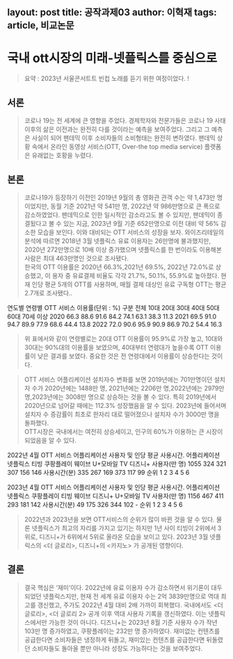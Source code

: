 layout: post
title: 공작과제03
author: 이혁재
tags: article, 비교논문
---

# 국내 ott시장의 미래-넷플릭스를 중심으로

> 요약 : 2023년 서울콘서트트 빈컵 노래를 듣기 위한 여정이었다. !




## 서론
> 코로나 19는 전 세계에 큰 영향을 주었다. 경제학자와 전문가들은 코로나 19 사태 이후의 삶은 이전과는 완전히 다를 것이라는 예측을 보여주었다.  그리고 그 예측은 사실이 되어 팬데믹 이후 소비자들의 소비형태는 완전히 변하였다. 팬데믹 상황 속에서 온라인 동영상 서비스(OTT, Over-the top media service) 플랫폼은 유래없는 호황을 누렸다. 
## 본론
> 코로나19가 등장하기 이전인 2019년 9월의 총 영화관 관객 수는 약 1,473만 명이었지만, 동월 기준 2021년 약 541만 명, 2022년 약 986만명으로 큰 폭으로 감소하였었다. 팬데믹으로 인한 일시적인 감소라고도 볼 수 있지만, 팬데믹이 종결됬다고 볼 수 있는 지금, 2023년 9월 기준 652만명으로 이전 대비 약 56% 감소한 모습을 보인다. 이와 대비되는 OTT 서비스의 성장을 보자. 와이즈리테일의 분석에 따르면 2018년 3월 넷플릭스 유료 이용자는 26만명에 불과했지만, 2020년 272만명으로 10배 이상 증가했으며 넷플릭스를 한 번이라도 이용해본 사람은 최대 463만명인 것으로 조사됐다.  
한국의 OTT 이용률은 2020년 66.3%,2021년 69.5%, 2022년 72.0%로 상승했고, 이 용자 중 유료결제 비율도 각각 21.7%, 50.1%, 55.9%로 높아졌다. 현재 인당 평균 5개의 OTT를 사용하며, 매월 결제 대상인 유료 구독형 OTT는 평균 2.7개로 조사됐다.. 

연도별 연령별 OTT 서비스 이용률(단위 : %)
구분	전체	10대	20대	30대	40대	50대	60대	70세 이상
2020	66.3	88.6	91.6	84.2	74.1	63.1	38.3	11.3
2021	69.5	91.0	94.7	89.9	77.9	68.6	44.4	13.8
2022	72.0	90.6	95.9	90.9	86.9	70.2	54.4	16.3

>위 표에서와 같이 연령별로는 20대 OTT 이용률이 95.9%로 가장 높고, 10대와 30대는 90%대의 이용률을 보였으며, 40대부터 연령대가 높을수록 OTT 이용률이 낮은 결과를 보였다. 중요한 것은 전 연령대에서 이용률이 상승한다는 것이다. 

>OTT 서비스 어플리케이션 설치자수 변화를 보면 2019년에는 701만명이던 설치자 수가 2020년에는 1488만 명, 2021년에는 2206만 명,2022년에는 2979만 명,2023년에는 3008만 명으로 상승하는 것을 볼 수 있다. 특히 2019년에서 2020년으로 넘어갈 때에는 112.3% 성장했음을 알 수 있다. 2023년에 들어서며 설치자 수 증감률이 최초로 한자리 대로 떨어졌으나 설치자 수가 3000만 명을 돌파했다.  
 OTT시장은 국내에서는 여전히 상승세이고, 인구의 60%가 이용하는 큰 시장이 되었음을 알 수 있다. 

2022년 4월 OTT 서비스 어플리케이션 사용자 및 인당 평균 사용시간.
어플리케이션	넷플릭스	티빙	쿠팡플레이	웨이브	U+모바일 TV	디즈니+
사용자(만 명)	1055	324	321	307	156	146
사용시간(분)	335	267	169	373	117	99
순위	1	2	3	4	5	6


2023년 4월 OTT 서비스 어플리케이션 사용자 및 인당 평균 사용시간.
어플리케이션	넷플릭스	쿠팡플레이	티빙	웨이브	디즈니+	U+모바일 TV
사용자(만 명)	1156	467	411	293	181	142
사용시간(분)	49	175	326	344	102	-
순위	1	2	3	4	5	6


>2022년과 2023년을 보면 OTT서비스의 순위가 많이 바뀐 것을 알 수 있다.  물론 넷플릭스가 최고의 자리를 가지고 있기는 하지만 1년 사이 티빙이 2위에서 3위로, 디즈니+가 6위에서 5위로 올라온 모습을 보이고 있다. 2023년 3월 넷플릭스의 <더 글로리>, 디즈니+의 <카지노> 가 공개된 영향이다. 

## 결론
>결국 핵심은 ‘재미’이다. 2022년에 유료 이용자 수가 감소하면서 위기론이 대두되었던 넷플릭스지만, 현재 전 세계 유료 이용자 수는 2억 3839만명으로 역대 최고를 갱신했고, 주가도 2022년 4월 대비 2배 가까이 회복했다. 국내에서도 <더 글로리>, <더 글로리 2> 공개 이후 역대 사용자 기록을 갱신하였다. 이는 넷플릭스에서만 가능한 것이 아니다. 디즈니+는 2023년 8월 기준 사용자 수가 작년 103만 명 증가하였고, 쿠팡플레이는 232만 명 증가하였다. 재미없는 컨텐츠를 공급한다면 소비자들은 냉정하게 뒤돌고, 재미있는 컨텐츠를 공급한다면 뒤돌렸던 소비자들도 돌아올 뿐만 아니라 성장도 가능하다는 것을 보여주었다. 

